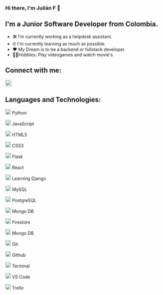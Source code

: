 ### Hi there, I'm Julián F 👋

## I'm a Junior Software Developer from Colombia.

- 🛠️ I’m currently working as a helpdesk assistant.
- 🤓 I'm currently learning as much as possible.
- ❤️ My Dream is to be a backend or fullstack developer.
- 🍺💪Hobbies: Play videogames and watch movie's

## Connect with me:
[<img
  aling="left"
  src="https://cdn.jsdelivr.net/npm/simple-icons@v3/icons/linkedin.svg"
  alt="LinkedIn"
  width="22"
/>](https://www.linkedin.com/in/julian1david//)


## Languages and Technologies:

<img 
    aling="left"
    src="https://cdn.icon-icons.com/icons2/112/PNG/512/python_18894.png"
    alt="Python"
    width="18"
/> Python

<img 
    aling="left"
    src="https://cdn.icon-icons.com/icons2/2108/PNG/512/javascript_icon_130900.png"
    alt="JavaScript"
    width="18"
/> JavaScript


<img 
    aling="left"
    src="https://icons.iconarchive.com/icons/cornmanthe3rd/plex/128/Other-html-5-icon.png"
    alt="HTML5"
    width="18"
/> HTML5

<img 
    aling="left"
    src="https://icons.iconarchive.com/icons/martz90/hex/128/css-3-icon.png"
    alt="CSS3"
    width="18"
/> CSS3

<img 
    aling="left"
    src="https://cdn.icon-icons.com/icons2/512/PNG/512/prog-flask_icon-icons.com_50797.png"
    alt="Flask"
    width="18"
/> Flask

<img 
    aling="left"
    src="https://cdn.icon-icons.com/icons2/2415/PNG/512/react_original_logo_icon_146374.png"
    alt="React"
    width="18"
/> React

<img 
    aling="left"
    src="https://cdn.icon-icons.com/icons2/2107/PNG/512/file_type_django_icon_130645.png"
    alt="Django"
    width="18"
/> Learning Django

<img 
    aling="left"
    src="https://cdn.icon-icons.com/icons2/3053/PNG/512/mysql_workbench_macos_bigsur_icon_189924.png"
    alt="MySQL"
    width="18"
/> MySQL

<img 
    aling="left"
    src="https://cdn.icon-icons.com/icons2/2415/PNG/512/postgresql_plain_logo_icon_146389.png"
    alt="PostgreSQL"
    width="18"
/> PostgreSQL

<img 
    aling="left"
    src="https://cdn.icon-icons.com/icons2/2415/PNG/512/mongodb_original_logo_icon_146424.png"
    alt="MongoDB"
    width="18"
/> Mongo DB

<img 
    aling="left"
    src="https://cdn.icon-icons.com/icons2/2107/PNG/512/file_type_firestore_icon_130604.png"
    alt="Firestore"
    width="18"
/> Firestore

<img 
    aling="left"
    src="https://cdn.icon-icons.com/icons2/2415/PNG/512/mongodb_original_logo_icon_146424.png"
    alt="MongoDB"
    width="18"
/> Mongo DB

<img
  aling="left"
  src="https://cdn.icon-icons.com/icons2/2107/PNG/512/file_type_git_icon_130581.png"
  alt="Git"
  width="18"
/> Git

<img
  aling="left"
  src="https://github.com/fluidicon.png"
  alt="GitHub"
  width="18"
/> Github

<img
  aling="left"
  src="https://cdn.icon-icons.com/icons2/92/PNG/256/cmd_16549.png"
  alt="Terminal"
  width="18"
/> Terminal

<img
  aling="left"
  src="https://cdn.icon-icons.com/icons2/2699/PNG/512/visualstudio_code_logo_icon_170247.png"
  alt="Vs Code"
  width="18"
/> VS Code

<img
  aling="left"
  src="https://trello.com/favicon.ico"
  alt="Trello"
  width="18"
/> Trello
